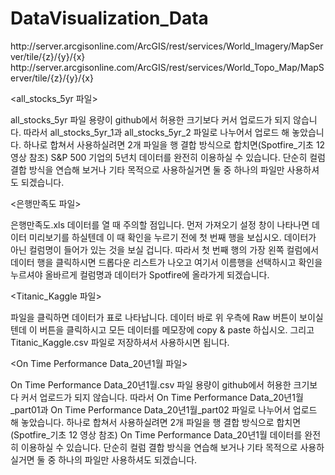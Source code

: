 # DataVisualization_Data

<Example URLs of TMS Layer>
http://server.arcgisonline.com/ArcGIS/rest/services/World_Imagery/MapServer/tile/{z}/{y}/{x}
http://server.arcgisonline.com/ArcGIS/rest/services/World_Topo_Map/MapServer/tile/{z}/{y}/{x}

<all_stocks_5yr 파일>

all_stocks_5yr 파일 용량이 github에서 허용한 크기보다 커서 업로드가 되지 않습니다. 따라서 all_stocks_5yr_1과 all_stocks_5yr_2 파일로 나누어서 업로드 해 놓았습니다. 
하나로 합쳐서 사용하실려면 2개 파일을 행 결합 방식으로 합치면(Spotfire_기초 12 영상 참조) S&P 500 기업의 5년치 데이터를 완전히 이용하실 수 있습니다.
단순히 컬럼 결합 방식을 연습해 보거나 기타 목적으로 사용하실거면 둘 중 하나의 파일만 사용하셔도 되겠습니다. 

<은행만족도 파일>

은행만족도.xls 데이터를 열 때 주의할 점입니다. 먼저 가져오기 설정 창이 나타나면 데이터 미리보기를 하실텐데 이 때 확인을 누르기 전에 첫 번째 행을 보십시오. 데이터가 아닌 컬럼명이 들어가 있는 것을 보실 겁니다. 따라서 첫 번째 행의 가장 왼쪽 컬럼에서 데이터 행을 클릭하시면 드롭다운 리스트가 나오고 여기서 이름행을 선택하시고 확인을 누르셔야 올바르게 컬럼명과 데이터가 Spotfire에 올라가게 되겠습니다. 

<Titanic_Kaggle 파일>

파일을 클릭하면 데이터가 표로 나타납니다. 데이터 바로 위 우측에 Raw 버튼이 보이실텐데 이 버튼을 클릭하시고 모든 데이터를 메모장에 copy & paste 하십시오. 그리고 Titanic_Kaggle.csv 파일로 저장하셔서 사용하시면 됩니다.

<On Time Performance Data_20년1월 파일>

On Time Performance Data_20년1월.csv 파일 용량이 github에서 허용한 크기보다 커서 업로드가 되지 않습니다. 
따라서 On Time Performance Data_20년1월_part01과 On Time Performance Data_20년1월_part02 파일로 나누어서 업로드 해 놓았습니다. 
하나로 합쳐서 사용하실려면 2개 파일을 행 결합 방식으로 합치면(Spotfire_기초 12 영상 참조) On Time Performance Data_20년1월 데이터를 완전히 이용하실 수 있습니다. 
단순히 컬럼 결합 방식을 연습해 보거나 기타 목적으로 사용하실거면 둘 중 하나의 파일만 사용하셔도 되겠습니다.
